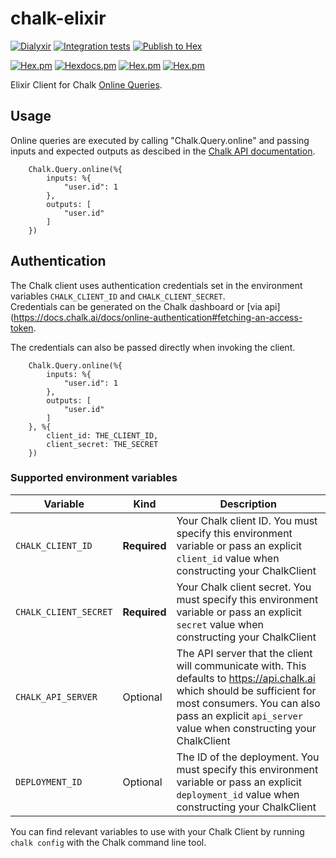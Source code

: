 # chalk-elixir

[![Dialyxir](https://github.com/chalk-ai/chalk-elixir/actions/workflows/dialyxir.yaml/badge.svg)](https://github.com/chalk-ai/chalk-elixir/actions/workflows/dialyxir.yaml)
[![Integration tests](https://github.com/chalk-ai/chalk-elixir/actions/workflows/integration-test.yaml/badge.svg)](https://github.com/chalk-ai/chalk-elixir/actions/workflows/integration-test.yaml)
[![Publish to Hex](https://github.com/chalk-ai/chalk-elixir/actions/workflows/publish.yaml/badge.svg)](https://github.com/chalk-ai/chalk-elixir/actions/workflows/publish.yaml)

[![Hex.pm](https://img.shields.io/hexpm/v/chalk_elixir.svg)](https://hex.pm/packages/chalk_elixir)
[![Hexdocs.pm](https://img.shields.io/badge/hex-docs-lightgreen.svg)](https://hexdocs.pm/chalk_elixir/)
[![Hex.pm](https://img.shields.io/hexpm/dt/chalk_elixir.svg)](https://hex.pm/packages/chalk_elixir)
[![Hex.pm](https://img.shields.io/hexpm/dw/chalk_elixir.svg)](https://hex.pm/packages/chalk_elixir)

Elixir Client for Chalk [Online Queries](https://docs.chalk.ai/docs/query-basics).


## Usage

Online queries are executed by calling "Chalk.Query.online" and passing inputs and expected outputs as descibed in the [Chalk API documentation](https://docs.chalk.ai/docs/query-basics).

```
    Chalk.Query.online(%{
        inputs: %{
            "user.id": 1
        },
        outputs: [
            "user.id"
        ]
    })
```

## Authentication

The Chalk client uses authentication credentials set in the environment variables `CHALK_CLIENT_ID` and `CHALK_CLIENT_SECRET`.  
Credentials can be generated on the Chalk dashboard or [via api](https://docs.chalk.ai/docs/online-authentication#fetching-an-access-token.

The credentials can also be passed directly when invoking the client.

```
    Chalk.Query.online(%{
        inputs: %{
            "user.id": 1
        },
        outputs: [
            "user.id"
        ]
    }, %{    
        client_id: THE_CLIENT_ID,
        client_secret: THE_SECRET
    })
```

### Supported environment variables

| Variable                                | Kind         | Description                                                                                                                                      |
| --------------------------------------- | ------------ | ------------------------------------------------------------------------------------------------------------------------------------------------ |
| `CHALK_CLIENT_ID`          | **Required** | Your Chalk client ID. You must specify this environment variable or pass an explicit `client_id` value when constructing your ChalkClient         |
| `CHALK_CLIENT_SECRET`      | **Required** | Your Chalk client secret. You must specify this environment variable or pass an explicit `secret` value when constructing your ChalkClient |
| `CHALK_API_SERVER`         | Optional     | The API server that the client will communicate with. This defaults to https://api.chalk.ai which should be sufficient for most consumers. You can also pass an explicit `api_server` value when constructing your ChalkClient       |
| `DEPLOYMENT_ID` | Optional     | The ID of the deployment. You must specify this environment variable or pass an explicit `deployment_id` value when constructing your ChalkClient                   |

You can find relevant variables to use with your Chalk Client by
running `chalk config` with the Chalk command line tool.

